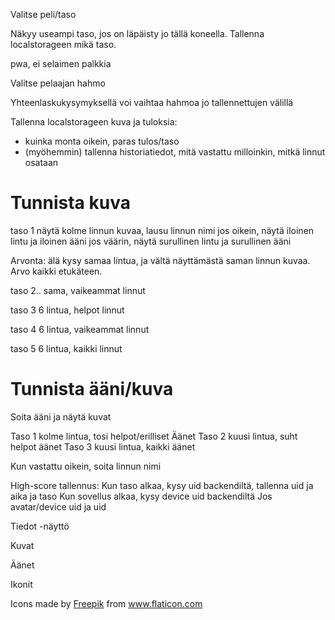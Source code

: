 

Valitse peli/taso

Näkyy useampi taso, jos on läpäisty jo tällä koneella.
Tallenna localstorageen mikä taso.

pwa, ei selaimen palkkia


Valitse pelaajan hahmo

Yhteenlaskukysymyksellä voi vaihtaa hahmoa jo tallennettujen välillä

Tallenna localstorageen kuva ja tuloksia: 
 - kuinka monta oikein, paras tulos/taso
 - (myöhemmin) tallenna  historiatiedot, mitä vastattu milloinkin,
   mitkä linnut osataan




# Tunnista kuva

taso 1 
näytä kolme linnun kuvaa, lausu linnun nimi
jos oikein, näytä iloinen lintu ja iloinen ääni
jos väärin, näytä surullinen lintu ja surullinen ääni

Arvonta: älä kysy samaa lintua, ja vältä näyttämästä saman linnun kuvaa.
Arvo kaikki etukäteen. 



taso 2.. sama, vaikeammat linnut

taso 3  6 lintua, helpot linnut

taso 4  6 lintua, vaikeammat linnut


taso 5  6 lintua, kaikki linnut



# Tunnista ääni/kuva

Soita ääni ja näytä kuvat

Taso 1 kolme lintua, tosi helpot/erilliset Äänet
Taso 2 kuusi lintua, suht helpot äänet
Taso 3 kuusi lintua, kaikki äänet

Kun vastattu oikein, soita linnun nimi




High-score tallennus:
Kun taso alkaa, kysy uid backendiltä, tallenna uid ja aika ja taso
Kun sovellus alkaa, kysy device uid backendiltä
Jos avatar/device uid ja uid




Tiedot -näyttö

Kuvat

Äänet

Ikonit
<div>Icons made by <a href="https://www.freepik.com" title="Freepik">Freepik</a> 
from <a href="https://www.flaticon.com/" title="Flaticon">www.flaticon.com</a></div>

